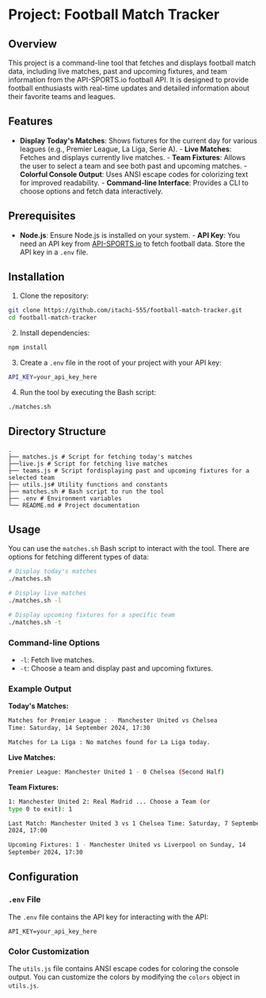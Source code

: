 # Project: Football Match Tracker

## Overview

This project is a command-line tool that fetches and displays football
match data, including live matches, past and upcoming fixtures, and team
information from the API-SPORTS.io football API. It is designed to
provide football enthusiasts with real-time updates and detailed
information about their favorite teams and leagues.

## Features

- **Display Today's Matches**: Shows fixtures for the current day
for various leagues (e.g., Premier League, La Liga, Serie A). - **Live
Matches**: Fetches and displays currently live matches. - **Team
Fixtures**: Allows the user to select a team and see both past and
upcoming matches. - **Colorful Console Output**: Uses ANSI escape
codes for colorizing text for improved readability. - **Command-line
Interface**: Provides a CLI to choose options and fetch data
interactively.

## Prerequisites

- **Node.js**: Ensure Node.js is installed on your system. -
**API Key**: You need an API key from
[API-SPORTS.io](https://www.api-football.com/) to fetch football data.
Store the API key in a `.env` file.

## Installation

1. Clone the repository:

```bash 
git clone https://github.com/itachi-555/football-match-tracker.git 
cd football-match-tracker 
```

2. Install dependencies:

```bash 
npm install 
```

3. Create a `.env` file in the root of your project with your API
key:

```bash 
API_KEY=your_api_key_here 
```

4. Run the tool by executing the Bash script:

```bash 
./matches.sh 
```

## Directory Structure

``` 
. 
├── matches.js # Script for fetching today's matches 
├──live.js # Script for fetching live matches 
├── teams.js # Script fordisplaying past and upcoming fixtures for a selected team 
├── utils.js# Utility functions and constants 
├── matches.sh # Bash script to run the tool 
├── .env # Environment variables 
└── README.md # Project documentation 
```

## Usage

You can use the `matches.sh` Bash script to interact with the tool.
There are options for fetching different types of data:

```bash
# Display today's matches 
./matches.sh

# Display live matches 
./matches.sh -l

# Display upcoming fixtures for a specific team 
./matches.sh -t 

```

### Command-line Options

- `-l`: Fetch live matches. 
- `-t`: Choose a team and display past and upcoming fixtures.

### Example Output

**Today's Matches:**

```bash 
Matches for Premier League : - Manchester United vs Chelsea
Time: Saturday, 14 September 2024, 17:30

Matches for La Liga : No matches found for La Liga today. 
```

**Live Matches:**

```bash 
Premier League: Manchester United 1 - 0 Chelsea (Second Half)
```

**Team Fixtures:**

```bash 
1: Manchester United 2: Real Madrid ... Choose a Team (or
type 0 to exit): 1

Last Match: Manchester United 3 vs 1 Chelsea Time: Saturday, 7 September
2024, 17:00

Upcoming Fixtures: 1 - Manchester United vs Liverpool on Sunday, 14
September 2024, 17:30 
```

## Configuration

### `.env` File

The `.env` file contains the API key for interacting with the API:

```.env 
API_KEY=your_api_key_here 
```

### Color Customization

The `utils.js` file contains ANSI escape codes for coloring the
console output. You can customize the colors by modifying the `colors`
object in `utils.js`.
